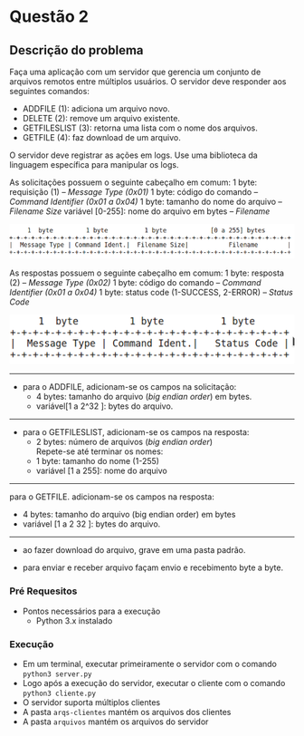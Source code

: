 # Questão 2

## Descrição do problema

 Faça uma aplicação com um servidor que gerencia um conjunto de arquivos remotos entre múltiplos usuários. O servidor deve responder aos seguintes comandos:

- ADDFILE (1): adiciona um arquivo novo.
- DELETE (2): remove um arquivo existente.
- GETFILESLIST (3): retorna uma lista com o nome dos arquivos.
- GETFILE (4): faz download de um arquivo.

O servidor deve registrar as ações em logs. Use uma biblioteca da linguagem específica para manipular os logs.

As solicitações possuem o seguinte cabeçalho em comum:
1 byte: requisição (1) – *Message Type (0x01)*
1 byte: código do comando – *Command Identifier (0x01 a 0x04)*
1 byte: tamanho do nome do arquivo – *Filename Size*
variável [0-255]: nome do arquivo em bytes – *Filename*

![](imgs_readme/cabecalho_request.png)

As respostas possuem o seguinte cabeçalho em comum:
1 byte: resposta (2) – *Message Type (0x02)*
1 byte: código do comando – *Command Identifier (0x01 a 0x04)*
1 byte: status code (1-SUCCESS, 2-ERROR) – *Status Code*

![](imgs_readme/cabecalho_response.png)

----
- para o ADDFILE, adicionam-se os campos na solicitação:
  - 4 bytes: tamanho do arquivo (*big endian order*) em bytes.
  - variável[1 a 2^32 ]: bytes do arquivo.


----
- para o GETFILESLIST, adicionam-se os campos na resposta:
	- 2 bytes: número de arquivos (*big endian order*)	
	Repete-se até terminar os nomes:
	- 1 byte: tamanho do nome (1-255)
	- variável [1 a 255]: nome do arquivo
----
para o GETFILE. adicionam-se os campos na resposta:

- 4 bytes: tamanho do arquivo (big endian order) em bytes
- variável [1 a 2 32 ]: bytes do arquivo.

---

* ao fazer download do arquivo, grave em uma pasta padrão.

* para enviar e receber arquivo façam envio e recebimento byte a byte.



### Pré Requesitos

- Pontos necessários para a execução
  - Python 3.x instalado



### Execução

- Em um terminal, executar primeiramente o servidor com o comando `python3 server.py`
- Logo após a execução do servidor, executar o cliente com o comando `python3 cliente.py`
- O servidor suporta múltiplos clientes
- A pasta `arqs-clientes` mantém os arquivos dos clientes
- A pasta `arquivos` mantém os arquivos do servidor
